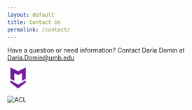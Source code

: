 ```yaml
---
layout: default
title: Contact Us
permalink: /contact/
---
```

<div class="container">
  <div class="row">
<div class="col-12">

<p>Have a question or need information? Contact Daria Domin at <a href="mailto:Daria.Domin@umb.edu">Daria.Domin@umb.edu</a>  </p>


![alt text](https://github.com/adam-p/markdown-here/raw/master/src/common/images/icon48.png "Logo Title Text 1")  


![ACL](https://ucarecdn.com/eb27f355-d3e6-43c0-9f85-e95412d3075b/ "ACL")

</div>
</div>
</div>


